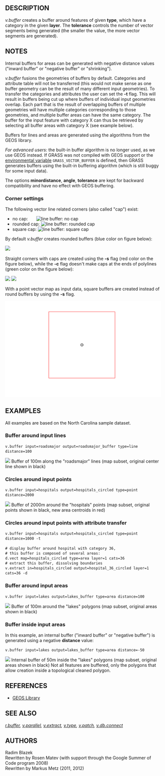 ## DESCRIPTION

*v.buffer* creates a buffer around features of given **type**, which
have a category in the given **layer**. The **tolerance** controls the
number of vector segments being generated (the smaller the value, the
more vector segments are generated).

## NOTES

Internal buffers for areas can be generated with negative distance
values ("inward buffer" or "negative buffer" or "shrinking").

*v.buffer* fusions the geometries of buffers by default. Categories and
attribute table will not be transferred (this would not make sense as
one buffer geometry can be the result of many different input
geometries). To transfer the categories and attributes the user can set
the **-t** flag. This will result in buffers being cut up where buffers
of individual input geometries overlap. Each part that is the result of
overlapping buffers of multiple geometries will have multiple categories
corresponding to those geometries, and multiple buffer areas can have
the same category. The buffer for the input feature with category X can
thus be retrieved by selecting all buffer areas with category X (see
example below).

Buffers for lines and areas are generated using the algorithms from the
GEOS library.

*For advanced users:* the built-in buffer algorithm is no longer used,
as we use GEOS instead. If GRASS was not compiled with GEOS support or
the [environmental variable](variables.md) `GRASS_VECTOR_BUFFER` is
defined, then GRASS generates buffers using the built-in buffering
algorithm (which is still buggy for some input data).

The options **minordistance**, **angle**, **tolerance** are kept for
backward compatibility and have no effect with GEOS buffering.

### Corner settings

The following vector line related corners (also called "cap") exist:

- no cap:       <img src="v_buffer_no_cap.png" data-valign="middle"
  alt="line buffer: no cap" />
- rounded cap: <img src="v_buffer_rounded_cap.png" data-valign="middle"
  alt="line buffer: rounded cap" />
- square cap: <img src="v_buffer_square_cap.png" data-valign="middle"
  alt="line buffer: square cap" />

By default *v.buffer* creates rounded buffers (blue color on figure
below):

![](v_buffer_line.png)

Straight corners with caps are created using the **-s** flag (red color
on the figure below), while the **-c** flag doesn't make caps at the
ends of polylines (green color on the figure below):

![](v_buffer_line_s.png) ![](v_buffer_line_c.png)

With a point vector map as input data, square buffers are created
instead of round buffers by using the **-s** flag.

![](v_buffer_point_s.png)

## EXAMPLES

All examples are based on the North Carolina sample dataset.

### Buffer around input lines

```shell
v.buffer input=roadsmajor output=roadsmajor_buffer type=line distance=100
```

<img src="v_buffer_lines.png" data-border="1" />  
Buffer of 100m along the "roadsmajor" lines (map subset, original center
line shown in black)

### Circles around input points

```shell
v.buffer input=hospitals output=hospitals_circled type=point distance=2000
```

<img src="v_buffer_points.png" data-border="1" />  
Buffer of 2000m around the "hospitals" points (map subset, original
points shown in black, new area centroids in red)

### Circles around input points with attribute transfer

```shell
v.buffer input=hospitals output=hospitals_circled type=point distance=1000 -t

# display buffer around hospital with category 36,
# this buffer is composed of several areas:
d.vect map=hospitals_circled type=area layer=1 cats=36
# extract this buffer, dissolving boundaries
v.extract in=hospitals_circled output=hospital_36_circled layer=1 cats=36 -d
```

### Buffer around input areas

```shell
v.buffer input=lakes output=lakes_buffer type=area distance=100
```

<img src="v_buffer_areas.png" data-border="1" />  
Buffer of 100m around the "lakes" polygons (map subset, original areas
shown in black)

### Buffer inside input areas

In this example, an internal buffer ("inward buffer" or "negative
buffer") is generated using a negative **distance** value:

```shell
v.buffer input=lakes output=lakes_buffer type=area distance=-50
```

<img src="v_buffer_areas_int.png" data-border="1" />  
Internal buffer of 50m inside the "lakes" polygons (map subset, original
areas shown in black)  
Not all features are buffered, only the polygons that allow creation
inside a topological cleaned polygon.

## REFERENCES

- [GEOS Library](https://trac.osgeo.org/geos)

## SEE ALSO

*[r.buffer](r.buffer.md), [v.parallel](v.parallel.md),
[v.extract](v.extract.md), [v.type](v.type.md), [v.patch](v.patch.md),
[v.db.connect](v.db.connect.md)*

## AUTHORS

Radim Blazek  
Rewritten by Rosen Matev (with support through the Google Summer of Code
program 2008)  
Rewritten by Markus Metz (2011, 2012)
